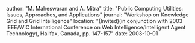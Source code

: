 author: "M. Maheswaran and A. Mitra"
title: "Public Computing Utilities: Issues, Approaches, and Applications"
journal: "Workshop on Knowledge Grid and Grid Intelligence"
location: "(Invited)(in conjunction with 2003 IEEE/WIC International Conference on Web Intelligence/Intelligent Agent Technology), Halifax, Canada, pp. 147-157"
date: 2003-10-01

